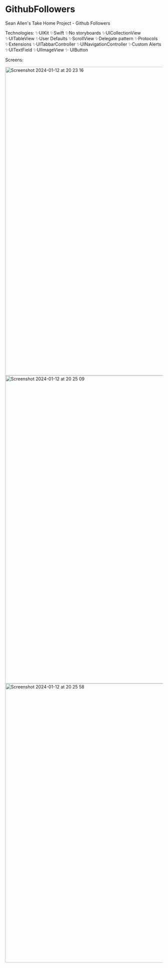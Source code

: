 # GithubFollowers

Sean Allen's Take Home Project - Github Followers

Technologies:
✨UIKit 
✨Swift
✨No storyboards
✨UICollectionView
✨UITableView
✨User Defaults
✨ScrollView
✨Delegate pattern
✨Protocols
✨Extensions
✨UITabbarController
✨UINavigationController
✨Custom Alerts
✨UITextField
✨UIImageView
✨ UIButton

  Screens:

<img width="984" alt="Screenshot 2024-01-12 at 20 23 16" src="https://github.com/cerennnnn/GithubFollowers/assets/97634053/2e5a0792-cce9-4223-b203-f2c4cf2287b5">

<img width="982" alt="Screenshot 2024-01-12 at 20 25 09" src="https://github.com/cerennnnn/GithubFollowers/assets/97634053/885fabfa-cd90-4fa6-bbf5-5851168e8e18">

<img width="890" alt="Screenshot 2024-01-12 at 20 25 58" src="https://github.com/cerennnnn/GithubFollowers/assets/97634053/6c38be5a-2747-4379-bca4-499b78f93391">

  
